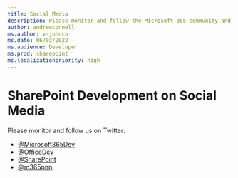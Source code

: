 ```yaml
---
title: Social Media
description: Please monitor and follow the Microsoft 365 community and Microsoft 365, Office, and SharePoint developers on social media.
author: andrewconnell
ms.author: v-johnco
ms.date: 06/03/2022
ms.audience: Developer
ms.prod: sharepoint
ms.localizationpriority: high
---
```


# SharePoint Development on Social Media

Please monitor and follow us on Twitter:

- [@Microsoft365Dev](https://twitter.com/Microsoft365Dev)
- [@OfficeDev](https://twitter.com/officedev)
- [@SharePoint](https://twitter.com/sharepoint)
- [@m365pnp](https://twitter.com/m365pnp)
